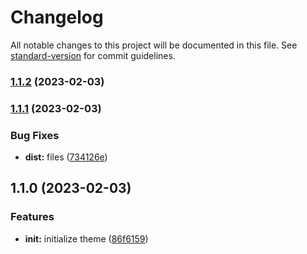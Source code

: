 # Changelog

All notable changes to this project will be documented in this file. See [standard-version](https://github.com/conventional-changelog/standard-version) for commit guidelines.

### [1.1.2](https://github.com/eunchurn/mui-theme/compare/v1.1.1...v1.1.2) (2023-02-03)

### [1.1.1](https://github.com/eunchurn/mui-theme/compare/v1.1.0...v1.1.1) (2023-02-03)

### Bug Fixes

- **dist:** files ([734126e](https://github.com/eunchurn/mui-theme/commit/734126e0a557b5b3854171ec55e9a92d9217db3f))

## 1.1.0 (2023-02-03)

### Features

- **init:** initialize theme ([86f6159](https://github.com/eunchurn/mui-theme/commit/86f6159c4e3cf2cb74f3fb2e4f33cca964624c1a))
